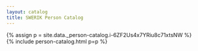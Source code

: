 ```yaml
---
layout: catalog
title: SWERIK Person Catalog
---
```

{% assign p = site.data._person-catalog.i-6ZF2Us4x7YRiu8c71xtsNW %}
{% include person-catalog.html p=p %}

